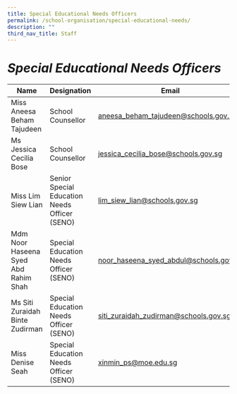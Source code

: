 ```yaml
---
title: Special Educational Needs Officers
permalink: /school-organisation/special-educational-needs/
description: ""
third_nav_title: Staff
---
```

# *Special Educational Needs Officers*


| Name 	| Designation 	| Email |
| -------- | -------- | -------- |
| Miss Aneesa Beham Tajudeen | School Counsellor	| [aneesa_beham_tajudeen@schools.gov.sg](mailto:aneesa_beham_tajudeen@schools.gov.sg) |
|Ms Jessica Cecilia Bose|School Counsellor|[jessica_cecilia_bose@schools.gov.sg](mailto:jessica_cecilia_bose@schools.gov.sg)|
| Miss Lim Siew Lian 	| Senior Special Education Needs Officer (SENO) | [lim_siew_lian@schools.gov.sg](mailto:lim_siew_lian@schools.gov.sg) |
| Mdm Noor Haseena Syed Abd Rahim Shah 	| Special Education Needs Officer (SENO) 	| [noor_haseena_syed_abdul@schools.gov.sg](mailto:noor_haseena_syed_abdul@schools.gov.sg) 	|
| Ms Siti Zuraidah Binte Zudirman 	| Special Education Needs Officer (SENO) 	| [siti_zuraidah_zudirman@schools.gov.sg](mailto:siti_zuraidah_zudirman@schools.gov.sg) 	|
|Miss Denise Seah|Special Education Needs Officer (SENO) |[xinmin_ps@moe.edu.sg](mailto:xinmin_ps@moe.edu.sg)|